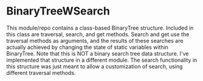 # BinaryTreeWSearch
This module/repo contains a class-based BinaryTree structure. Included in this class are traversal, search, and get methods. Search and get use the traversal methods as arguments, and the results of these searches are actually achieved by changing the state of static variables within BinaryTree. Note that this is NOT a binary search tree data structure. I've implemented that structure in a different module. The search functionality in this structure was just meant to allow a customization of search, using different traversal methods.

